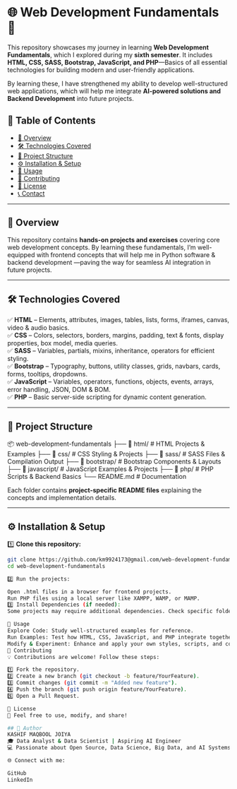 # 🌐 Web Development Fundamentals 🚀  

This repository showcases my journey in learning **Web Development Fundamentals**, which I explored during my **sixth semester**. It includes **HTML, CSS, SASS, Bootstrap, JavaScript, and PHP**—Basics of all essential technologies for building modern and user-friendly applications.  

By learning these, I have strengthened my ability to develop well-structured web applications, which will help me integrate **AI-powered solutions and Backend Development** into future projects.  

## 📌 Table of Contents  
- [📖 Overview](#-overview)  
- [🛠️ Technologies Covered](#-technologies-covered)  
- [📂 Project Structure](#-project-structure)  
- [⚙️ Installation & Setup](#-installation--setup)  
- [🚀 Usage](#-usage)  
- [🤝 Contributing](#-contributing)  
- [📜 License](#-license)  
- [📞 Contact](#-contact)  

---

## 📖 Overview  
This repository contains **hands-on projects and exercises** covering core web development concepts. By learning these fundamentals, I’m well-equipped with frontend concepts that will help me in Python software & backend development —paving the way for seamless AI integration in future projects. 

---

## 🛠️ Technologies Covered  
✅ **HTML** – Elements, attributes, images, tables, lists, forms, iframes, canvas, video & audio basics.  
✅ **CSS** – Colors, selectors, borders, margins, padding, text & fonts, display properties, box model, media queries.  
✅ **SASS** – Variables, partials, mixins, inheritance, operators for efficient styling.  
✅ **Bootstrap** – Typography, buttons, utility classes, grids, navbars, cards, forms, tooltips, dropdowns.  
✅ **JavaScript** – Variables, operators, functions, objects, events, arrays, error handling, JSON, DOM & BOM.  
✅ **PHP** – Basic server-side scripting for dynamic content generation.  

---

## 📂 Project Structure  
📦 web-development-fundamentals
├── 📁 html/ # HTML Projects & Examples
├── 📁 css/ # CSS Styling & Projects
├── 📁 sass/ # SASS Files & Compilation Output
├── 📁 bootstrap/ # Bootstrap Components & Layouts
├── 📁 javascript/ # JavaScript Examples & Projects
├── 📁 php/ # PHP Scripts & Backend Basics
└── README.md # Documentation


Each folder contains **project-specific README files** explaining the concepts and implementation details.  

---

## ⚙️ Installation & Setup  

1️⃣ **Clone this repository:**  
```bash
git clone https://github.com/km9924173@gmail.com/web-development-fundamentals.git
cd web-development-fundamentals

2️⃣ Run the projects:

Open .html files in a browser for frontend projects.
Run PHP files using a local server like XAMPP, WAMP, or MAMP.
3️⃣ Install Dependencies (if needed):
Some projects may require additional dependencies. Check specific folders for setup details.

🚀 Usage
Explore Code: Study well-structured examples for reference.
Run Examples: Test how HTML, CSS, JavaScript, and PHP integrate together.
Modify & Experiment: Enhance and apply your own styles, scripts, and components.
🤝 Contributing
💡 Contributions are welcome! Follow these steps:

1️⃣ Fork the repository.
2️⃣ Create a new branch (git checkout -b feature/YourFeature).
3️⃣ Commit changes (git commit -m "Added new feature").
4️⃣ Push the branch (git push origin feature/YourFeature).
5️⃣ Open a Pull Request.

📜 License
🤝 Feel free to use, modify, and share!

## 🙌 Author
KASHIF MAQBOOL JOIYA
🎓 Data Analyst & Data Scientist | Aspiring AI Engineer
💻 Passionate about Open Source, Data Science, Big Data, and AI Systems

🌐 Connect with me:

GitHub
LinkedIn

